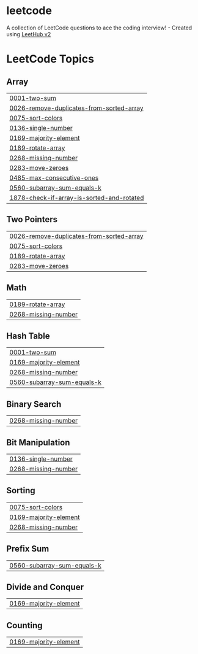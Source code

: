 # leetcode
A collection of LeetCode questions to ace the coding interview! - Created using [LeetHub v2](https://github.com/arunbhardwaj/LeetHub-2.0)

<!---LeetCode Topics Start-->
# LeetCode Topics
## Array
|  |
| ------- |
| [0001-two-sum](https://github.com/rohansahu022003/leetcode/tree/master/0001-two-sum) |
| [0026-remove-duplicates-from-sorted-array](https://github.com/rohansahu022003/leetcode/tree/master/0026-remove-duplicates-from-sorted-array) |
| [0075-sort-colors](https://github.com/rohansahu022003/leetcode/tree/master/0075-sort-colors) |
| [0136-single-number](https://github.com/rohansahu022003/leetcode/tree/master/0136-single-number) |
| [0169-majority-element](https://github.com/rohansahu022003/leetcode/tree/master/0169-majority-element) |
| [0189-rotate-array](https://github.com/rohansahu022003/leetcode/tree/master/0189-rotate-array) |
| [0268-missing-number](https://github.com/rohansahu022003/leetcode/tree/master/0268-missing-number) |
| [0283-move-zeroes](https://github.com/rohansahu022003/leetcode/tree/master/0283-move-zeroes) |
| [0485-max-consecutive-ones](https://github.com/rohansahu022003/leetcode/tree/master/0485-max-consecutive-ones) |
| [0560-subarray-sum-equals-k](https://github.com/rohansahu022003/leetcode/tree/master/0560-subarray-sum-equals-k) |
| [1878-check-if-array-is-sorted-and-rotated](https://github.com/rohansahu022003/leetcode/tree/master/1878-check-if-array-is-sorted-and-rotated) |
## Two Pointers
|  |
| ------- |
| [0026-remove-duplicates-from-sorted-array](https://github.com/rohansahu022003/leetcode/tree/master/0026-remove-duplicates-from-sorted-array) |
| [0075-sort-colors](https://github.com/rohansahu022003/leetcode/tree/master/0075-sort-colors) |
| [0189-rotate-array](https://github.com/rohansahu022003/leetcode/tree/master/0189-rotate-array) |
| [0283-move-zeroes](https://github.com/rohansahu022003/leetcode/tree/master/0283-move-zeroes) |
## Math
|  |
| ------- |
| [0189-rotate-array](https://github.com/rohansahu022003/leetcode/tree/master/0189-rotate-array) |
| [0268-missing-number](https://github.com/rohansahu022003/leetcode/tree/master/0268-missing-number) |
## Hash Table
|  |
| ------- |
| [0001-two-sum](https://github.com/rohansahu022003/leetcode/tree/master/0001-two-sum) |
| [0169-majority-element](https://github.com/rohansahu022003/leetcode/tree/master/0169-majority-element) |
| [0268-missing-number](https://github.com/rohansahu022003/leetcode/tree/master/0268-missing-number) |
| [0560-subarray-sum-equals-k](https://github.com/rohansahu022003/leetcode/tree/master/0560-subarray-sum-equals-k) |
## Binary Search
|  |
| ------- |
| [0268-missing-number](https://github.com/rohansahu022003/leetcode/tree/master/0268-missing-number) |
## Bit Manipulation
|  |
| ------- |
| [0136-single-number](https://github.com/rohansahu022003/leetcode/tree/master/0136-single-number) |
| [0268-missing-number](https://github.com/rohansahu022003/leetcode/tree/master/0268-missing-number) |
## Sorting
|  |
| ------- |
| [0075-sort-colors](https://github.com/rohansahu022003/leetcode/tree/master/0075-sort-colors) |
| [0169-majority-element](https://github.com/rohansahu022003/leetcode/tree/master/0169-majority-element) |
| [0268-missing-number](https://github.com/rohansahu022003/leetcode/tree/master/0268-missing-number) |
## Prefix Sum
|  |
| ------- |
| [0560-subarray-sum-equals-k](https://github.com/rohansahu022003/leetcode/tree/master/0560-subarray-sum-equals-k) |
## Divide and Conquer
|  |
| ------- |
| [0169-majority-element](https://github.com/rohansahu022003/leetcode/tree/master/0169-majority-element) |
## Counting
|  |
| ------- |
| [0169-majority-element](https://github.com/rohansahu022003/leetcode/tree/master/0169-majority-element) |
<!---LeetCode Topics End-->